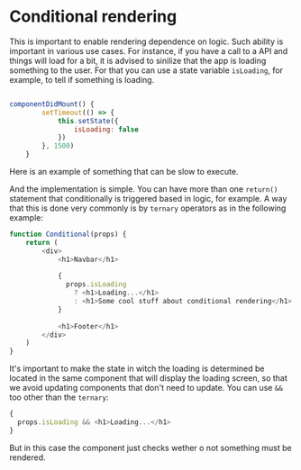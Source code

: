 # Conditional rendering
This is important to enable rendering dependence on logic. Such ability is important in various use cases. For instance, if you have a call to a API and things will load for a bit, it is advised to sinilize that the app is loading something to the user. For that you can use a state variable `isLoading`, for example, to tell if something is loading.

```javascript

componentDidMount() {
        setTimeout(() => {
            this.setState({
                isLoading: false
            })
        }, 1500)
    }

```
Here is an example of something that can be slow to execute.

And the implementation is simple. You can have more than one `return()` statement that conditionally is triggered based in logic, for example. A way that this is done very commonly is by `ternary` operators as in the following example:

```javascript
function Conditional(props) {
    return (
        <div>
            <h1>Navbar</h1>
            
            {
              props.isLoading 
                ? <h1>Loading...</h1>
                : <h1>Some cool stuff about conditional rendering</h1>
            }
            
            <h1>Footer</h1>
        </div>
    )
}
```

It's important to make the state in witch the loading is determined be located in the same component that will display the loading screen, so that we avoid updating components that don't need to update. You can use `&&` too other than the `ternary`:

```javascript
{
  props.isLoading && <h1>Loading...</h1>
}
```

But in this case the component just checks wether o not something must be rendered.




